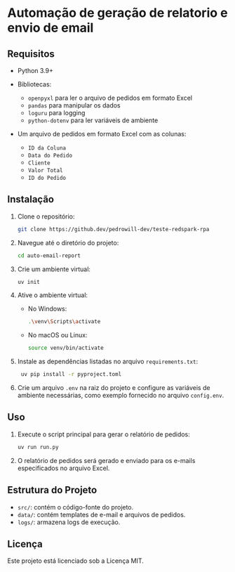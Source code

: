# Automação de geração de relatorio e envio de email

## Requisitos

* Python 3.9+
* Bibliotecas:
	+ `openpyxl` para ler o arquivo de pedidos em formato Excel
	+ `pandas` para manipular os dados
	+ `loguru` para logging
	+ `python-dotenv` para ler variáveis de ambiente

* Um arquivo de pedidos em formato Excel com as colunas:
	+ `ID da Coluna`
	+ `Data do Pedido`
	+ `Cliente`
	+ `Valor Total`
	+ `ID do Pedido`


## Instalação

1. Clone o repositório:
    ```bash
   git clone https://github.dev/pedrowill-dev/teste-redspark-rpa
   ```

2. Navegue até o diretório do projeto:

   ```bash
   cd auto-email-report
   ```

3. Crie um ambiente virtual:

   ```bash
   uv init
   ```

4. Ative o ambiente virtual:

   - No Windows:

     ```bash
     .\venv\Scripts\activate
     ```

   - No macOS ou Linux:

     ```bash
     source venv/bin/activate
     ```

5. Instale as dependências listadas no arquivo `requirements.txt`:

   ```bash
    uv pip install -r pyproject.toml
   ```

6. Crie um arquivo `.env` na raiz do projeto e configure as variáveis de ambiente necessárias, como exemplo fornecido no arquivo `config.env`.

## Uso

1. Execute o script principal para gerar o relatório de pedidos:

   ```bash
   uv run run.py
   ```

2. O relatório de pedidos será gerado e enviado para os e-mails especificados no arquivo Excel.

## Estrutura do Projeto

- `src/`: contém o código-fonte do projeto.
- `data/`: contém templates de e-mail e arquivos de pedidos.
- `logs/`: armazena logs de execução.


## Licença

Este projeto está licenciado sob a Licença MIT.


